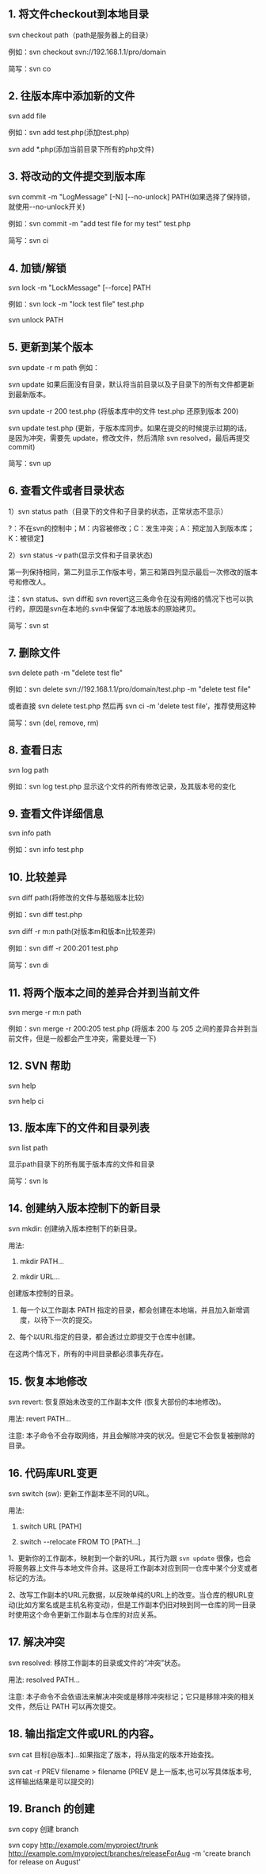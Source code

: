 ## 1. 将文件checkout到本地目录

svn checkout path（path是服务器上的目录）

例如：svn checkout svn://192.168.1.1/pro/domain

简写：svn co


## 2. 往版本库中添加新的文件

svn add file

例如：svn add test.php(添加test.php)

svn add *.php(添加当前目录下所有的php文件)


## 3. 将改动的文件提交到版本库

svn commit -m "LogMessage" [-N] [--no-unlock] PATH(如果选择了保持锁，就使用--no-unlock开关)

例如：svn commit -m "add test file for my test" test.php

简写：svn ci


## 4. 加锁/解锁

svn lock -m "LockMessage" [--force] PATH

例如：svn lock -m "lock test file" test.php

svn unlock PATH


## 5. 更新到某个版本

svn update -r m path
例如：

svn update 如果后面没有目录，默认将当前目录以及子目录下的所有文件都更新到最新版本。

svn update -r 200 test.php (将版本库中的文件 test.php 还原到版本 200)

svn update test.php (更新，于版本库同步。如果在提交的时候提示过期的话，是因为冲突，需要先 update，修改文件，然后清除 svn resolved，最后再提交 commit)

简写：svn up


## 6. 查看文件或者目录状态

1）svn status path（目录下的文件和子目录的状态，正常状态不显示）

?：不在svn的控制中；M：内容被修改；C：发生冲突；A：预定加入到版本库；K：被锁定】

2）svn status -v path(显示文件和子目录状态)

第一列保持相同，第二列显示工作版本号，第三和第四列显示最后一次修改的版本号和修改人。

注：svn status、svn diff和 svn revert这三条命令在没有网络的情况下也可以执行的，原因是svn在本地的.svn中保留了本地版本的原始拷贝。

简写：svn st


## 7. 删除文件

svn delete path -m "delete test fle"

例如：svn delete svn://192.168.1.1/pro/domain/test.php -m "delete test file"

或者直接 svn delete test.php 然后再 svn ci -m 'delete test file‘，推荐使用这种

简写：svn (del, remove, rm)


## 8. 查看日志

svn log path

例如：svn log test.php 显示这个文件的所有修改记录，及其版本号的变化


## 9. 查看文件详细信息

svn info path

例如：svn info test.php


## 10. 比较差异

svn diff path(将修改的文件与基础版本比较)

例如：svn diff test.php

svn diff -r m:n path(对版本m和版本n比较差异)

例如：svn diff -r 200:201 test.php

简写：svn di


## 11. 将两个版本之间的差异合并到当前文件

svn merge -r m:n path

例如：svn merge -r 200:205 test.php
 (将版本 200 与 205 之间的差异合并到当前文件，但是一般都会产生冲突，需要处理一下)


## 12. SVN 帮助

svn help

svn help ci


## 13. 版本库下的文件和目录列表

svn list path

显示path目录下的所有属于版本库的文件和目录

简写：svn ls


## 14. 创建纳入版本控制下的新目录

svn mkdir: 创建纳入版本控制下的新目录。

用法: 

1. mkdir PATH...

2. mkdir URL...

创建版本控制的目录。

1. 每一个以工作副本 PATH 指定的目录，都会创建在本地端，并且加入新增调度，以待下一次的提交。

2、每个以URL指定的目录，都会透过立即提交于仓库中创建。

在这两个情况下，所有的中间目录都必须事先存在。


## 15. 恢复本地修改

svn revert: 恢复原始未改变的工作副本文件 (恢复大部份的本地修改)。

用法: revert PATH...

注意: 本子命令不会存取网络，并且会解除冲突的状况。但是它不会恢复被删除的目录。


## 16. 代码库URL变更

svn switch (sw): 更新工作副本至不同的URL。

用法:

1. switch URL [PATH]

2. switch --relocate FROM TO [PATH...]

1、更新你的工作副本，映射到一个新的URL，其行为跟 `svn update` 很像，也会将服务器上文件与本地文件合并。这是将工作副本对应到同一仓库中某个分支或者标记的方法。

2、改写工作副本的URL元数据，以反映单纯的URL上的改变。当仓库的根URL变动(比如方案名或是主机名称变动)，但是工作副本仍旧对映到同一仓库的同一目录时使用这个命令更新工作副本与仓库的对应关系。


## 17. 解决冲突

svn resolved: 移除工作副本的目录或文件的“冲突”状态。

用法: resolved PATH...

注意: 本子命令不会依语法来解决冲突或是移除冲突标记；它只是移除冲突的相关文件，然后让 PATH 可以再次提交。


## 18. 输出指定文件或URL的内容。

svn cat 目标[@版本]...如果指定了版本，将从指定的版本开始查找。

svn cat -r PREV filename > filename (PREV 是上一版本,也可以写具体版本号,这样输出结果是可以提交的)

## 19. Branch 的创建

svn copy 创建 branch

svn copy http://example.com/myproject/trunk http://example.com/myproject/branches/releaseForAug -m 'create branch for release on August'

